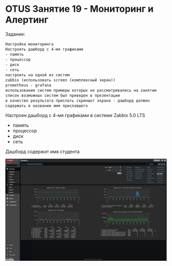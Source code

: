 # OTUS Занятие 19 - Мониторинг и Алертинг

Задание:
```
Настройка мониторинга
Настроить дашборд с 4-мя графиками
- память
- процессор
- диск
- сеть
настроить на одной из систем
zabbix (использовать screen (комплексный экран))
prometheus - grafana
использование систем примеры которых не рассматривались на занятии
список возможных систем был приведен в презентации
в качестве результата прислать скриншот экрана - дашборд должен содержать в названии имя приславшего
```
Настроен дашборд с 4-мя графиками в системе Zabbix 5.0 LTS
- память
- процессор
- диск
- сеть

Дашборд содержит имя студента

![](Zabbix_screen.jpg)